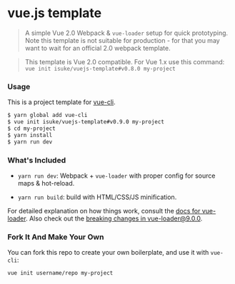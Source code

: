 # vue.js template

> A simple Vue 2.0 Webpack & `vue-loader` setup for quick prototyping. Note this template is not suitable for production - for that you may want to wait for an official 2.0 webpack template.

> This template is Vue 2.0 compatible. For Vue 1.x use this command: `vue init isuke/vuejs-template#v0.8.0 my-project`

### Usage

This is a project template for [vue-cli](https://github.com/vuejs/vue-cli).

``` bash
$ yarn global add vue-cli
$ vue init isuke/vuejs-template#v0.9.0 my-project
$ cd my-project
$ yarn install
$ yarn run dev
```

### What's Included

- `yarn run dev`: Webpack + `vue-loader` with proper config for source maps & hot-reload.

- `yarn run build`: build with HTML/CSS/JS minification.

For detailed explanation on how things work, consult the [docs for vue-loader](http://vuejs.github.io/vue-loader). Also check out the [breaking changes in vue-loader@9.0.0](https://github.com/vuejs/vue-loader/releases/tag/v9.0.0).

### Fork It And Make Your Own

You can fork this repo to create your own boilerplate, and use it with `vue-cli`:

``` bash
vue init username/repo my-project
```
